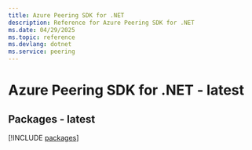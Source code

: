 ```yaml
---
title: Azure Peering SDK for .NET
description: Reference for Azure Peering SDK for .NET
ms.date: 04/29/2025
ms.topic: reference
ms.devlang: dotnet
ms.service: peering
---
```

# Azure Peering SDK for .NET - latest
## Packages - latest
[!INCLUDE [packages](peering-index.md)]